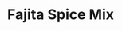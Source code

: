 ---
title: Fajita Spice Mix
metadata:
  course: Spice
  source: https://www.bbcgoodfood.com/recipes/fajita-seasoning
  title: Fajita Spice Mix
ingredients:
- name: hot chilli powder
  amount: 0.5 tbsp
- name: ground cumin
  amount: 1 tbsp
- name: garlic powder
  amount: 1 tbsp
- name: dried oregano
  amount: 1.5 tbsp
- name: ground coriander
  amount: 0.5 tbsp
- name: sweet smoked paprika
  amount: 2 tbsp
cookware:
- name: bowl
- name: container
steps:
- description: Put the hot chilli powder, sweet smoked paprika, ground cumin, garlic
    powder, ground coriander and dried oregano in a bowl and mix to combine.
- description: Tip into a container, and store in a cupboard.

---